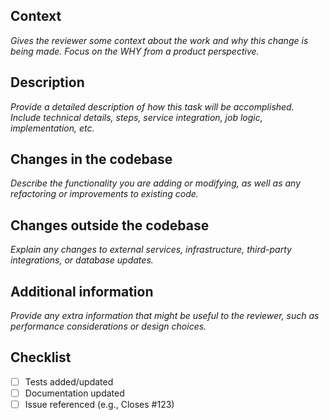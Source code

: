 ## Context
*Gives the reviewer some context about the work and why this change is being made. Focus on the WHY from a product perspective.*

## Description
*Provide a detailed description of how this task will be accomplished. Include technical details, steps, service integration, job logic, implementation, etc.*

## Changes in the codebase
*Describe the functionality you are adding or modifying, as well as any refactoring or improvements to existing code.*

## Changes outside the codebase
*Explain any changes to external services, infrastructure, third-party integrations, or database updates.*

## Additional information
*Provide any extra information that might be useful to the reviewer, such as performance considerations or design choices.*

<!-- Optional: Add a checklist for contributors -->
## Checklist
- [ ] Tests added/updated
- [ ] Documentation updated
- [ ] Issue referenced (e.g., Closes #123)